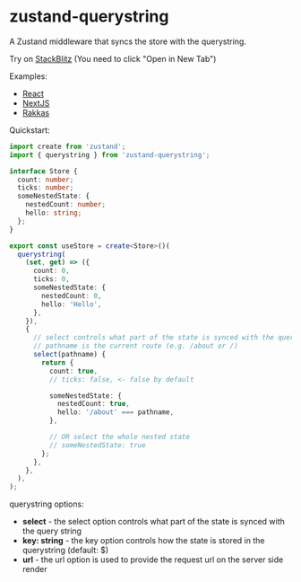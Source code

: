 # zustand-querystring

A Zustand middleware that syncs the store with the querystring.

Try on [StackBlitz](https://stackblitz.com/github/nitedani/zustand-querystring/tree/main/examples/react) (You need to click "Open in New Tab")

Examples:

- [React](./examples/react/)
- [NextJS](./examples/next/)
- [Rakkas](./examples/rakkas/)

Quickstart:

```ts
import create from 'zustand';
import { querystring } from 'zustand-querystring';

interface Store {
  count: number;
  ticks: number;
  someNestedState: {
    nestedCount: number;
    hello: string;
  };
}

export const useStore = create<Store>()(
  querystring(
    (set, get) => ({
      count: 0,
      ticks: 0,
      someNestedState: {
        nestedCount: 0,
        hello: 'Hello',
      },
    }),
    {
      // select controls what part of the state is synced with the query string
      // pathname is the current route (e.g. /about or /)
      select(pathname) {
        return {
          count: true,
          // ticks: false, <- false by default

          someNestedState: {
            nestedCount: true,
            hello: '/about' === pathname,
          },

          // OR select the whole nested state
          // someNestedState: true
        };
      },
    },
  ),
);
```

querystring options:

- <b>select</b> - the select option controls what part of the state is synced with the query string
- <b>key: string</b> - the key option controls how the state is stored in the querystring (default: $)
- <b>url</b> - the url option is used to provide the request url on the server side render
